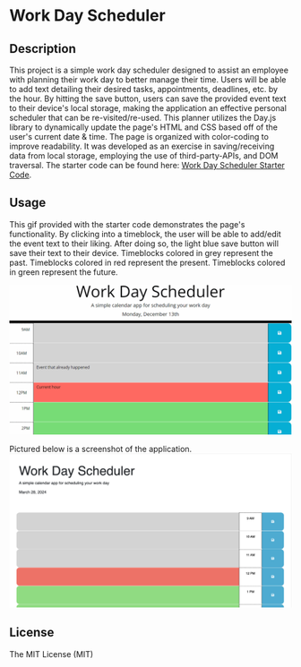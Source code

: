 # Work Day Scheduler 

## Description
This project is a simple work day scheduler designed to assist an employee with planning their work day to better manage their time. Users will be able to add text detailing their desired tasks, appointments, deadlines, etc. by the hour. By hitting the save button, users can save the provided event text to their device's local storage, making the application an effective personal scheduler that can be re-visited/re-used. 
This planner utilizes the Day.js library to dynamically update the page's HTML and CSS based off of the user's current date & time. The page is organized with color-coding to improve readability. It was developed as an exercise in saving/receiving data from local storage, employing the use of third-party-APIs, and DOM traversal. 
The starter code can be found here: [Work Day Scheduler Starter Code](https://github.com/coding-boot-camp/crispy-octo-meme).

## Usage
This gif provided with the starter code demonstrates the page's functionality. By clicking into a timeblock, the user will be able to add/edit the event text to their liking. After doing so, the light blue save button will save their text to their device. Timeblocks colored in grey represent the past. Timeblocks colored in red represent the present. Timeblocks colored in green represent the future.


![Starter Code Planner Demo GIF](/Assets/images/05-third-party-apis-homework-demo.gif)


Pictured below is a screenshot of the application.
![Scheduler Screenshot](/Assets/images/scheduler-screenshot.png)

## License
The MIT License (MIT)

